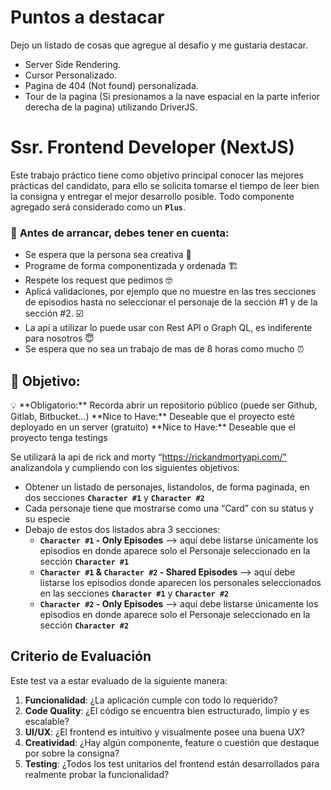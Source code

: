 # Puntos a destacar
Dejo un listado de cosas que agregue al desafio y me gustaria destacar.

- Server Side Rendering.
- Cursor Personalizado.
- Pagina de 404 (Not found) personalizada.
- Tour de la pagina (Si presionamos a la nave espacial en la parte inferior derecha de la pagina) utilizando DriverJS.


# Ssr. Frontend Developer (NextJS)


Este trabajo práctico tiene como objetivo principal conocer las mejores prácticas del candidato, para ello se solicita tomarse el tiempo de leer bien la consigna y entregar el mejor desarrollo posible. Todo componente agregado será considerado como un **`Plus`**.

### 🤔 **Antes de arrancar, debes tener en cuenta:**

- Se espera que la persona sea creativa 🎨
- Programe de forma componentizada y ordenada 🏗️
- Respete los request que pedimos 🤓
- Aplicá validaciones, por ejemplo que no muestre en las tres secciones de episodios hasta no seleccionar el personaje de la sección #1 y de la sección #2. ☑️
- La api a utilizar lo puede usar con Rest API o Graph QL, es indiferente para nosotros 😇
- Se espera que no sea un trabajo de mas de 8 horas como mucho ⏰

## 🎯 Objetivo:



<aside>
💡 **Obligatorio:** Recorda abrir un repositorio público (puede ser Github, Gitlab, Bitbucket…) 
**Nice to Have:** Deseable que el proyecto esté deployado en un server (gratuito)
**Nice to Have:** Deseable que el proyecto tenga testings

</aside>

Se utilizará la api de rick and morty  “https://rickandmortyapi.com/” analizandola y cumpliendo con los siguientes objetivos:

- Obtener un listado de personajes, listandolos, de forma paginada, en dos secciones **`Character #1`** y **`Character #2`**
- Cada personaje tiene que mostrarse como una “Card” con su status y su especie
- Debajo de estos dos listados abra 3 secciones:
    - **`Character #1` - Only Episodes** —> aquí debe listarse únicamente los episodios en donde aparece solo el Personaje seleccionado en la sección **`Character #1`**
    - **`Character #1` & `Character #2` - Shared Episodes** —> aquí debe listarse los episodios donde aparecen los personales seleccionados en las secciones **`Character #1`** y **`Character #2`**
    - **`Character #2` - Only Episodes** —> aquí debe listarse únicamente los episodios en donde aparece solo el Personaje seleccionado en la sección **`Character #2`**
 
## Criterio de Evaluación

Este test va a estar evaluado de la siguiente manera:

1. **Funcionalidad**: ¿La aplicación cumple con todo lo requerido?
2. **Code Quality**: ¿El código se encuentra bien estructurado, limpio y es escalable? 
3. **UI/UX**: ¿El frontend es intuitivo y visualmente posee una buena UX? 
4. **Creatividad**: ¿Hay algún componente, feature o cuestión que destaque por sobre la consigna? 
5. **Testing**: ¿Todos los test unitarios del frontend están desarrollados para realmente probar la funcionalidad?
